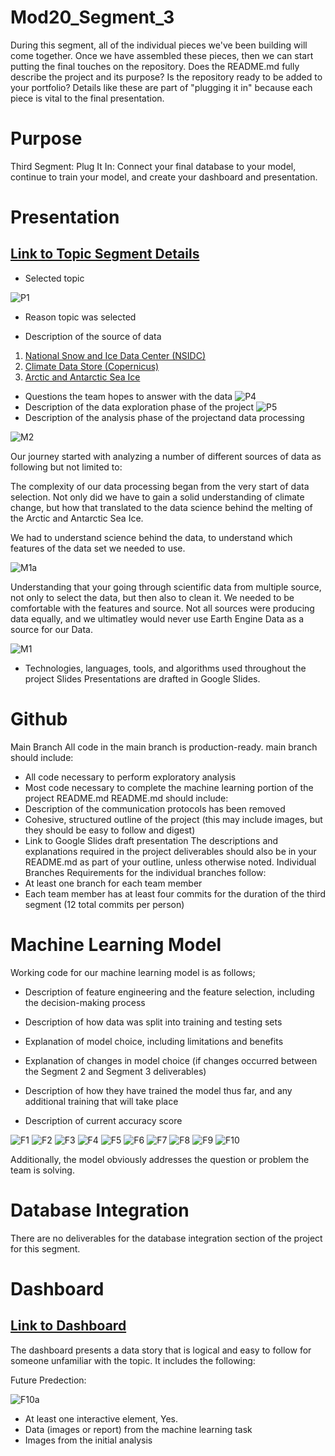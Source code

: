 # Mod20_Segment_3
During this segment, all of the individual pieces we've been building will come together. Once we have assembled these pieces, then we can start putting the final touches on the repository. Does the README.md fully describe the project and its purpose? Is the repository ready to be added to your portfolio? Details like these are part of "plugging it in" because each piece is vital to the final presentation.

# Purpose

Third Segment: Plug It In: Connect your final database to your model, continue to train your model, and create your dashboard and presentation.

# Presentation 

## [Link to Topic Segment Details](https://github.com/ALIYA2Group)

* Selected topic

![P1](https://github.com/ALIYA2Group/Mod20_Segment_3/blob/main/Pictures/P1.PNG)

* Reason topic was selected



* Description of the source of data

1. [National Snow and Ice Data Center (NSIDC)](http://nsidc.org/data/google_earth)
2. [Climate Data Store (Copernicus)](https://cds.climate.copernicus.eu/user/119111)
2. [Arctic and Antarctic Sea Ice](https://livingatlas.arcgis.com/sea-ice/)


* Questions the team hopes to answer with the data
![P4](https://github.com/ALIYA2Group/Mod20_Segment_3/blob/main/Pictures/P4.PNG)
* Description of the data exploration phase of the project
![P5](https://github.com/ALIYA2Group/Mod20_Segment_3/blob/main/Pictures/P5.PNG)
* Description of the analysis phase of the projectand data processing

![M2](https://github.com/ALIYA2Group/Mod20_Segment_3/blob/main/Pictures/M2.PNG)

Our journey started with analyzing a number of different sources of data as following but not limited to:

The complexity of our data processing began from the very start of data selection. Not only did we have to gain a solid understanding of climate change, but how that translated to the data science behind the melting of the Arctic and Antarctic Sea Ice. 

We had to understand science behind the data, to understand which features of the data set we needed to use.

![M1a](https://github.com/ALIYA2Group/Mod20_Segment_3/blob/main/Pictures/M1a.PNG)

Understanding that your going through scientific data from multiple source, not only to select the data, but then also to clean it. We needed to be comfortable with the features and source. Not all sources were producing data equally, and we ultimatley would never use Earth Engine Data as a source for our Data.

![M1](https://github.com/ALIYA2Group/Mod20_Segment_3/blob/main/Pictures/M1.PNG)

* Technologies, languages, tools, and algorithms used throughout the project
Slides
Presentations are drafted in Google Slides.

# Github 
Main Branch
All code in the main branch is production-ready.
main branch should include:
* All code necessary to perform exploratory analysis
* Most code necessary to complete the machine learning portion of the project
README.md
README.md should include:
* Description of the communication protocols has been removed
* Cohesive, structured outline of the project (this may include images, but they should be easy to follow and digest)
* Link to Google Slides draft presentation
The descriptions and explanations required in the project deliverables should also be in your README.md as part of your outline, unless otherwise noted.
Individual Branches
Requirements for the individual branches follow:
* At least one branch for each team member
* Each team member has at least four commits for the duration of the third segment (12 total commits per person)

# Machine Learning Model

Working code for our machine learning model is as follows;

* Description of feature engineering and the feature selection, including the decision-making process

* Description of how data was split into training and testing sets

* Explanation of model choice, including limitations and benefits

* Explanation of changes in model choice (if changes occurred between the Segment 2 and Segment 3 deliverables)

* Description of how they have trained the model thus far, and any additional training that will take place

* Description of current accuracy score

![F1](https://github.com/ALIYA2Group/Mod20_Segment_3/blob/main/Pictures/F1.PNG)
![F2](https://github.com/ALIYA2Group/Mod20_Segment_3/blob/main/Pictures/F2.PNG)
![F3](https://github.com/ALIYA2Group/Mod20_Segment_3/blob/main/Pictures/F3.PNG)
![F4](https://github.com/ALIYA2Group/Mod20_Segment_3/blob/main/Pictures/F4.PNG)
![F5](https://github.com/ALIYA2Group/Mod20_Segment_3/blob/main/Pictures/F5.PNG)
![F6](https://github.com/ALIYA2Group/Mod20_Segment_3/blob/main/Pictures/F6.PNG)
![F7](https://github.com/ALIYA2Group/Mod20_Segment_3/blob/main/Pictures/F7.PNG)
![F8](https://github.com/ALIYA2Group/Mod20_Segment_3/blob/main/Pictures/F8.PNG)
![F9](https://github.com/ALIYA2Group/Mod20_Segment_3/blob/main/Pictures/F9.PNG)
![F10](https://github.com/ALIYA2Group/Mod20_Segment_3/blob/main/Pictures/F10.PNG)

Additionally, the model obviously addresses the question or problem the team is solving.


# Database Integration 

There are no deliverables for the database integration section of the project for this segment.

# Dashboard

## [Link to Dashboard](https://aliya2group.github.io/Mod20_Segment_3/)

The dashboard presents a data story that is logical and easy to follow for someone unfamiliar with the topic. It includes the following:

Future Predection:

![F10a](https://github.com/ALIYA2Group/Mod20_Segment_3/blob/main/Pictures/F10a.PNG)

* At least one interactive element, Yes.
* Data (images or report) from the machine learning task
* Images from the initial analysis 



